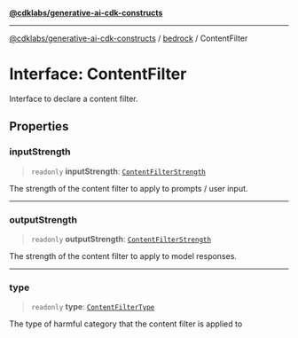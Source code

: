 [**@cdklabs/generative-ai-cdk-constructs**](../../../README.md)

***

[@cdklabs/generative-ai-cdk-constructs](../../../README.md) / [bedrock](../README.md) / ContentFilter

# Interface: ContentFilter

Interface to declare a content filter.

## Properties

### inputStrength

> `readonly` **inputStrength**: [`ContentFilterStrength`](../enumerations/ContentFilterStrength.md)

The strength of the content filter to apply to prompts / user input.

***

### outputStrength

> `readonly` **outputStrength**: [`ContentFilterStrength`](../enumerations/ContentFilterStrength.md)

The strength of the content filter to apply to model responses.

***

### type

> `readonly` **type**: [`ContentFilterType`](../enumerations/ContentFilterType.md)

The type of harmful category that the content filter is applied to
